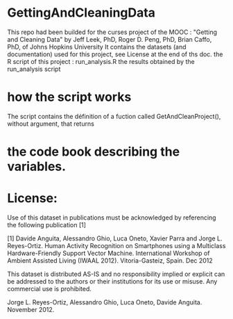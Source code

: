 GettingAndCleaningData
======================

This repo had been builded for the curses project of the MOOC : 
"Getting and Cleaning Data" by Jeff Leek, PhD, Roger D. Peng, PhD, Brian Caffo, PhD, of Johns Hopkins University
It contains 
  the datasets (and documentation) used for this project, see License at the end of ths doc.
  the R script of this project : run_analysis.R
  the results obtained by the run_analysis script
  
how the script works 
======================
The script contains the définition of a fuction called GetAndCleanProject(), without argument, that returns


the code book describing the variables.
======================

License:
========
Use of this dataset in publications must be acknowledged by referencing the following publication [1] 

[1] Davide Anguita, Alessandro Ghio, Luca Oneto, Xavier Parra and Jorge L. Reyes-Ortiz. Human Activity Recognition on Smartphones using a Multiclass Hardware-Friendly Support Vector Machine. International Workshop of Ambient Assisted Living (IWAAL 2012). Vitoria-Gasteiz, Spain. Dec 2012

This dataset is distributed AS-IS and no responsibility implied or explicit can be addressed to the authors or their institutions for its use or misuse. Any commercial use is prohibited.

Jorge L. Reyes-Ortiz, Alessandro Ghio, Luca Oneto, Davide Anguita. November 2012.
